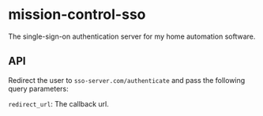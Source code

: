# mission-control-sso

The single-sign-on authentication server for my home automation software.

## API

Redirect the user to `sso-server.com/authenticate` and pass the following query parameters:

`redirect_url`: The callback url.
